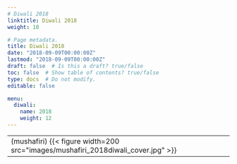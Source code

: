 ```yaml
---
# Diwali 2018
linktitle: Diwali 2018
weight: 10

# Page metadata.
title: Diwali 2018
date: "2018-09-09T00:00:00Z"
lastmod: "2018-09-09T00:00:00Z"
draft: false  # Is this a draft? true/false
toc: false  # Show table of contents? true/false
type: docs  # Do not modify.
editable: false

menu:
  diwali:
    name: 2018
    weight: 12
---
```

<TABLE>
<TR><TD>
 (mushafiri)
{{< figure width=200 src="images/mushafiri_2018diwali_cover.jpg" >}}
</TD></TR>
</TABLE>